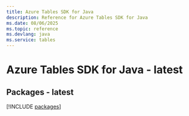 ```yaml
---
title: Azure Tables SDK for Java
description: Reference for Azure Tables SDK for Java
ms.date: 08/06/2025
ms.topic: reference
ms.devlang: java
ms.service: tables
---
```

# Azure Tables SDK for Java - latest
## Packages - latest
[!INCLUDE [packages](tables-index.md)]